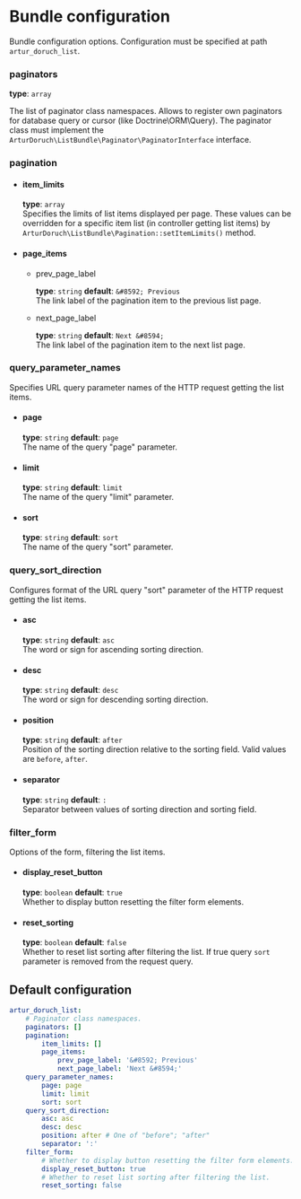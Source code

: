 # Bundle configuration

Bundle configuration options. Configuration must be specified at path `artur_doruch_list`.

### paginators

**type**: `array`

The list of paginator class namespaces. 
Allows to register own paginators for database query or cursor (like Doctrine\ORM\Query).
The paginator class must implement the `ArturDoruch\ListBundle\Paginator\PaginatorInterface` interface.

### pagination

 * #### item_limits
   
   **type**: `array`   
   Specifies the limits of list items displayed per page. 
   These values can be overridden for a specific item list (in controller getting list items)
   by `ArturDoruch\ListBundle\Pagination::setItemLimits()` method.
   
 * #### page_items
 
   * prev_page_label
   
     **type**: `string` **default**: `&#8592; Previous`       
     The link label of the pagination item to the previous list page.

   * next_page_label

     **type**: `string` **default**: `Next &#8594;`       
     The link label of the pagination item to the next list page.

### query_parameter_names

Specifies URL query parameter names of the HTTP request getting the list items.

  * #### page
    **type**: `string` **default**: `page`  
    The name of the query "page" parameter.
     
  * #### limit
    **type**: `string` **default**: `limit`  
    The name of the query "limit" parameter.
          
  * #### sort
    **type**: `string` **default**: `sort`       
    The name of the query "sort" parameter.    

### query_sort_direction

Configures format of the URL query "sort" parameter of the HTTP request getting the list items.

 * #### asc 
    **type**: `string` **default**: `asc`     
    The word or sign for ascending sorting direction.
    
 * #### desc 
    **type**: `string` **default**: `desc`     
    The word or sign for descending sorting direction.

 * #### position
    **type**: `string` **default**: `after`     
    Position of the sorting direction relative to the sorting field. Valid values are `before`, `after`.
    
 * #### separator
    **type**: `string` **default**: `:`     
    Separator between values of sorting direction and sorting field.    

### filter_form

Options of the form, filtering the list items.

 * #### display_reset_button
     **type**: `boolean` **default**: `true`  
     Whether to display button resetting the filter form elements.
  
 * #### reset_sorting
      **type**: `boolean` **default**: `false`   
      Whether to reset list sorting after filtering the list. If true query `sort` parameter is removed from the request query.
      

## Default configuration
      
```yml
artur_doruch_list:
    # Paginator class namespaces.
    paginators: []
    pagination:
        item_limits: []
        page_items:
            prev_page_label: '&#8592; Previous'
            next_page_label: 'Next &#8594;'
    query_parameter_names:
        page: page
        limit: limit
        sort: sort
    query_sort_direction:
        asc: asc
        desc: desc
        position: after # One of "before"; "after"
        separator: ':'
    filter_form:
        # Whether to display button resetting the filter form elements.
        display_reset_button: true
        # Whether to reset list sorting after filtering the list.
        reset_sorting: false
```